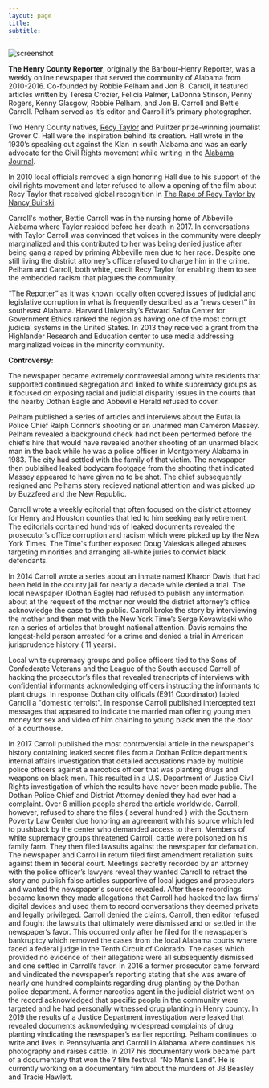 ```yaml
---
layout: page
title: 
subtitle: 
---
```


<img src="https://henrycountyreporter.s3.ap-northeast-2.amazonaws.com/home-bg.jpg" alt="screenshot">

<strong>The Henry County Reporter</strong>, originally the Barbour-Henry Reporter, was a weekly online newspaper that served the community of Alabama from 2010-2016. Co-founded by Robbie Pelham and Jon B. Carroll, it featured articles written by Teresa Crozier, Felicia Palmer, LaDonna Stinson, Penny Rogers, Kenny Glasgow, Robbie Pelham, and Jon B. Carroll and Bettie Carroll. Pelham served as it’s editor and Carroll it’s primary photographer.

Two Henry County natives, <a href="https://en.wikipedia.org/wiki/Recy_Taylor"> Recy Taylor</a> and Pulitzer prize-winning journalist Grover C. Hall were the inspiration behind its creation. Hall wrote in the 1930’s speaking out against the Klan in south Alabama and was an early advocate for the Civil Rights movement while writing in the <a href="https://www.newspapers.com/title_7946/alabama_journal/">Alabama Journal</a>. 

In 2010 local officials removed a sign honoring Hall due to his support of the civil rights movement and later refused to allow a opening of the film about Recy Taylor that received global recognition in <a href="https://www.therapeofrecytaylor.com">The Rape of Recy Taylor by Nancy Buirski</a>. 

<p> Carroll's mother, Bettie Carroll was in the nursing home of Abbeville Alabama where Taylor resided before her death in 2017. In conversations with Taylor Carroll was convinced that voices in the community were deeply marginalized and this contributed to her was being denied justice after being gang a raped by priming Abbeville men due to her race. Despite one still living the district attorney’s office refused to charge him in the crime. Pelham and Carroll, both white, credit Recy Taylor for enabling them to see the embedded racism that plagues the community.
 
<p>“The Reporter” as it was known locally often covered issues of judicial and legislative corruption in what is frequently described as a “news desert” in southeast Alabama. 
Harvard University’s Edward Safra Center for Government Ethics ranked the region as having one of the most corrupt judicial systems in the United States.
In 2013 they received a grant from the Highlander Research and Education center to use media addressing marginalized voices in the minority community.
 <p>
  <strong> Controversy:</strong>
  <p>
The newspaper became extremely controversial among white residents that supported continued segregation and linked to white supremacy groups as it focused on exposing racial and judicial disparity issues in the courts that the nearby Dothan Eagle and Abbeville Herald refused to cover. 
  <p>Pelham published a series of articles and interviews about the Eufaula Police Chief Ralph Connor’s shooting or an unarmed man Cameron Massey. Pelham revealed a background check had not been performed before the chief’s hire that would have revealed another shooting of an unarmed black man in the back while he was a police officer in Montgomery Alabama in 1983. The city had settled with the family of that victim. 
The newspaper then publsihed leaked bodycam footgage from the shooting that indicated Massey appeared to have given no to be shot. The chief subsequently resigned and Pelhams story recieved national attention and was picked up by Buzzfeed and the New Republic.
   <p>
   Carroll wrote a weekly editorial that often focused on the district attorney for Henry and Houston counties that led to him seeking early retirement. The editorials contained hundrrds of leaked documents revealed the prosecutor’s office corruption and racism which were picked up by the New York Times. The Time's further exposed Doug Valeska’s alleged abuses targeting minorities and arranging all-white juries to convict black defendants. 
    <p>In 2014 Carroll wrote a series about an inmate named Kharon Davis that had been held in the county jail for nearly a decade while denied a trial. The local newspaper (Dothan Eagle) had refused to publish any information about at the request of the mother nor would the district attorney’s office acknowledge the case to the public. Carroll broke the story by interviewing the mother and then met with the New York Time’s Serge Kovawlaski who ran a series of articles that brought national attention. Davis remains the longest-held person arrested for a crime and denied a trial in American jurisprudence history ( 11 years). 
     <p>Local white supremacy groups and police officers tied to the Sons of Confederate Veterans and the League of the South accused Carroll of hacking the prosecutor’s files that revealed transcripts of interviews with confidential informants acknowledging officers instructing the informants to plant drugs. In response Dothan city officals (E911 Coordinator) labled Carroll a "domestic terroist". In response Carroll published intercepted text messages that appeared to indicate the married man offering young men money for sex and video of him chaining to young black men the the door of a courthouse.
      
   <p>   
In 2017 Carroll published the most controversial article in the newspaper's history containing leaked secret files from a Dothan Police department’s internal affairs investigation that detailed accusations made by multiple police officers against a narcotics officer that was planting drugs and weapons on black men. This resulted in a U.S. Department of Justice Civil Rights investigation of which the results have never been made public. The Dothan Police Chief and District Attorney denied they had ever had a complaint. Over 6 million people shared the article worldwide. Carroll, however, refused to share the files ( several hundred ) with the Southern Poverty Law Center due honoring an agreement with his source which led to pushback by the center who demanded access to them. Members of white supremacy groups threatened Carroll, cattle were poisoned on his family farm. They then filed lawsuits against the newspaper for defamation. The newspaper and Carroll in return filed first amendment retaliation suits against them in federal court. Meetings secretly recorded by an attorney with the police officer’s lawyers reveal they wanted Carroll to retract the story and publish false articles supportive of local judges and prosecutors and wanted the newspaper's sources revealed. After these recordings became known they made allegations that Carroll had hacked the law firms' digital devices and used them to record conversations they deemed private and legally privileged. Carroll denied the claims.
Carroll, then editor refused and fought the lawsuits that ultimately were dismissed and or settled in the newspaper’s favor. This occurred only after he filed for the newspaper’s bankruptcy which removed the cases from the local Alabama courts where faced a federal judge in the Tenth Circuit of Colorado. The cases which provided no evidence of their allegations were all subsequently dismissed and one settled in Carroll’s favor.
In 2016 a former prosecutor came forward and vindicated the newspaper’s reporting stating that she was aware of nearly one hundred complaints regarding drug planting by the Dothan police department. A former narcotics agent in the judicial district went on the record acknowledged that specific people in the community were targeted and he had personally witnessed drug planting in Henry county.
In 2019 the results of a Justice Department investigation were leaked that revealed documents acknowledging widespread complaints of drug planting vindicating the newspaper’s earlier reporting.
Pelham continues to write and lives in Pennsylvania and Carroll in Alabama where continues his photography and raises cattle. In 2017 his documentary work became part of a documentary that won the ? film festival. “No Man’s Land”. He is currently working on a documentary film about the murders of JB Beasley and Tracie Hawlett.

